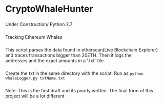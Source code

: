 # CryptoWhaleHunter
### 
Under Construction/ Python 2.7
### 
Tracking Ethereum Whales<br />
### 
This script parses the data found in etherscan(Live Blockchain Explorer) and traces transactions bigger than 20ETH. Then it logs the  
addresses and the exact amounts in a '.txt' file.<br />
###
Create the txt in the same directory with the script. Run as ```python whaleLogger.py txtName.txt```<br />
### 
Note: This is the first draft and its poorly written. The final form of this project will be a lot different 
